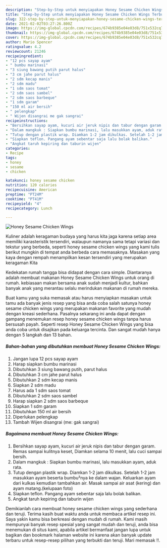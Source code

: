 ```yaml
---
description: "Step-by-Step untuk menyiapakan Honey Sesame Chicken Wings Terbukti"
title: "Step-by-Step untuk menyiapakan Honey Sesame Chicken Wings Terbukti"
slug: 322-step-by-step-untuk-menyiapakan-honey-sesame-chicken-wings-terbukti
date: 2021-02-02T03:27:26.800Z
image: https://img-global.cpcdn.com/recipes/674b9385e04e03d8/751x532cq70/honey-sesame-chicken-wings-foto-resep-utama.jpg
thumbnail: https://img-global.cpcdn.com/recipes/674b9385e04e03d8/751x532cq70/honey-sesame-chicken-wings-foto-resep-utama.jpg
cover: https://img-global.cpcdn.com/recipes/674b9385e04e03d8/751x532cq70/honey-sesame-chicken-wings-foto-resep-utama.jpg
author: Mario Spencer
ratingvalue: 4.2
reviewcount: 21246
recipeingredient:
- "12 pcs sayap ayam"
- " bumbu marinasi"
- "3 siung bawang putih parut halus"
- "3 cm jahe parut halus"
- "2 sdm kecap manis"
- "2 sdm madu"
- "1 sdm saos tomat"
- "2 sdm saos sambel"
- "2 sdm saos barbeque"
- "1 sdm garam"
- "150 ml air bersih"
- " pelengkap"
- " Wijen disangrai me gak sangrai"
recipeinstructions:
- "Bersihkan sayap ayam, kucuri air jeruk nipis dan tabur dengan garam. Remas sampai kulitnya keset, Diamkan selama 10 menit, lalu cuci sampai bersih."
- "Dalam mangkuk : Siapkan bumbu marinasi, lalu masukkan ayam, aduk rata."
- "Tutup dengan plastik wrap. Diamkan 1-2 jam dikulkas. Setelah 1-2 jam masukkan ayam beserta bumbu²nya ke dalam wajan. Keluarkan ayam dari kulkas kemudian tambahkan air. Masak sampai air asat (kering) dan ayam matang.(kelupaan foto)"
- "Siapkan teflon. Pangang ayam sebentar saja lalu bolak balikan."
- "Angkat taruh kepiring dan taburin wijen"
categories:
- Recipe
tags:
- honey
- sesame
- chicken

katakunci: honey sesame chicken 
nutrition: 120 calories
recipecuisine: American
preptime: "PT24M"
cooktime: "PT41M"
recipeyield: "4"
recipecategory: Lunch

---
```



![Honey Sesame Chicken Wings](https://img-global.cpcdn.com/recipes/674b9385e04e03d8/751x532cq70/honey-sesame-chicken-wings-foto-resep-utama.jpg)

Kuliner adalah keragaman budaya yang harus kita jaga karena setiap area memiliki karasteristik tersendiri, walaupun namanya sama tetapi variasi dan tekstur yang berbeda, seperti honey sesame chicken wings yang kami tulis berikut mungkin di tempat anda berbeda cara memasaknya. Masakan yang kaya dengan rempah menampilkan kesan tersendiri yang merupakan keragaman Kita



Kedekatan rumah tangga bisa didapat dengan cara simple. Diantaranya adalah membuat makanan Honey Sesame Chicken Wings untuk orang di rumah. kebiasaan makan bersama anak sudah menjadi kultur, bahkan banyak anak yang merantau selalu merindukan makanan di rumah mereka.

Buat kamu yang suka memasak atau harus menyiapkan masakan untuk tamu ada banyak jenis resep yang bisa anda coba salah satunya honey sesame chicken wings yang merupakan makanan favorite yang mudah dengan kreasi sederhana. Pasalnya sekarang ini anda dapat dengan gampang menemukan resep honey sesame chicken wings tanpa harus bersusah payah.
Seperti resep Honey Sesame Chicken Wings yang bisa anda coba untuk disajikan pada keluarga tercinta. Dan sangat mudah hanya dengan 5 langkah dan 13 bahan.


<!--inarticleads1-->

##### Bahan-bahan yang dibutuhkan membuat Honey Sesame Chicken Wings:

1. Jangan lupa 12 pcs sayap ayam
1. Harap siapkan  bumbu marinasi
1. Dibutuhkan 3 siung bawang putih, parut halus
1. Dibutuhkan 3 cm jahe parut halus
1. Dibutuhkan 2 sdm kecap manis
1. Siapkan 2 sdm madu
1. Harus ada 1 sdm saos tomat
1. Dibutuhkan 2 sdm saos sambel
1. Harap siapkan 2 sdm saos barbeque
1. Siapkan 1 sdm garam
1. Dibutuhkan 150 ml air bersih
1. Diperlukan  pelengkap
1. Tambah  Wijen disangrai (me: gak sangrai)




<!--inarticleads2-->

##### Bagaimana membuat  Honey Sesame Chicken Wings:

1. Bersihkan sayap ayam, kucuri air jeruk nipis dan tabur dengan garam. Remas sampai kulitnya keset, Diamkan selama 10 menit, lalu cuci sampai bersih.
1. Dalam mangkuk : Siapkan bumbu marinasi, lalu masukkan ayam, aduk rata.
1. Tutup dengan plastik wrap. Diamkan 1-2 jam dikulkas. Setelah 1-2 jam masukkan ayam beserta bumbu²nya ke dalam wajan. Keluarkan ayam dari kulkas kemudian tambahkan air. Masak sampai air asat (kering) dan ayam matang.(kelupaan foto)
1. Siapkan teflon. Pangang ayam sebentar saja lalu bolak balikan.
1. Angkat taruh kepiring dan taburin wijen




Demikianlah cara membuat honey sesame chicken wings yang sederhana dan teruji. Terima kasih buat waktu anda untuk membaca artikel resep ini. Saya yakin kamu bisa berkreasi dengan mudah di rumah. Kami masih mempunyai banyak resep spesial yang sangat mudah dan teruji, anda bisa menemukan di situs kami, apabila artikel bermanfaat jangan lupa untuk bagikan dan bookmark halaman website ini karena akan banyak update terbaru untuk resep-resep pilihan yang terbukti dan teruji. Mari memasak !!. 
